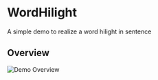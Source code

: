 # WordHilight
A simple demo to realize a word hilight in sentence

## Overview
![Demo Overview](https://github.com/XcqRomance/WordHilight/blob/master/wordHilightGif.gif)
